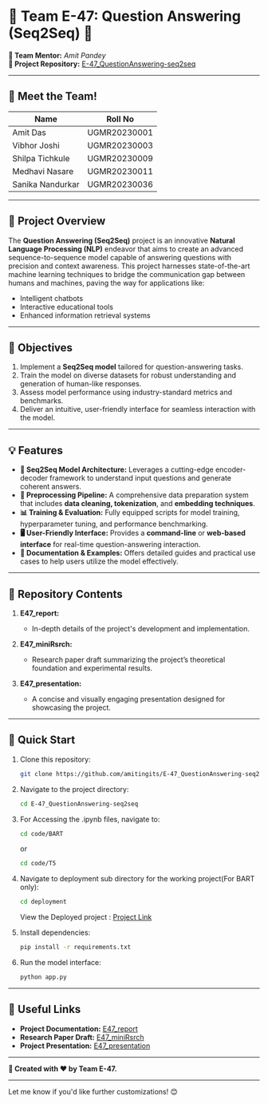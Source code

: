# 🌟 Team E-47: Question Answering (Seq2Seq) 🌟  

**🔰 Team Mentor:** *Amit Pandey*  
**🌟 Project Repository:** [E-47_QuestionAnswering-seq2seq](https://github.com/amitingits/E-47_QuestionAnswering-seq2seq)  

---

## **👥 Meet the Team!**  

| **Name**           | **Roll No**     |  
|---------------------|-----------------|  
| Amit Das           | UGMR20230001   |  
| Vibhor Joshi       | UGMR20230003   |  
| Shilpa Tichkule    | UGMR20230009   |  
| Medhavi Nasare     | UGMR20230011   |  
| Sanika Nandurkar   | UGMR20230036   |  

---

## **📝 Project Overview**  

The **Question Answering (Seq2Seq)** project is an innovative **Natural Language Processing (NLP)** endeavor that aims to create an advanced sequence-to-sequence model capable of answering questions with precision and context awareness. This project harnesses state-of-the-art machine learning techniques to bridge the communication gap between humans and machines, paving the way for applications like:  
- Intelligent chatbots  
- Interactive educational tools  
- Enhanced information retrieval systems  

---

## **🎯 Objectives**  

1. Implement a **Seq2Seq model** tailored for question-answering tasks.  
2. Train the model on diverse datasets for robust understanding and generation of human-like responses.  
3. Assess model performance using industry-standard metrics and benchmarks.  
4. Deliver an intuitive, user-friendly interface for seamless interaction with the model.  

---

## **💡 Features**  

- **🚀 Seq2Seq Model Architecture:** Leverages a cutting-edge encoder-decoder framework to understand input questions and generate coherent answers.  
- **🔧 Preprocessing Pipeline:** A comprehensive data preparation system that includes **data cleaning, tokenization**, and **embedding techniques**.  
- **📊 Training & Evaluation:** Fully equipped scripts for model training, hyperparameter tuning, and performance benchmarking.  
- **🖥️ User-Friendly Interface:** Provides a **command-line** or **web-based interface** for real-time question-answering interaction.  
- **📖 Documentation & Examples:** Offers detailed guides and practical use cases to help users utilize the model effectively.  

---

## **📂 Repository Contents**  

1. **E47_report:**  
   - In-depth details of the project's development and implementation.  

2. **E47_miniRsrch:**  
   - Research paper draft summarizing the project’s theoretical foundation and experimental results.  

3. **E47_presentation:**  
   - A concise and visually engaging presentation designed for showcasing the project.  

---

## **🚀 Quick Start**  

1. Clone this repository:  
   ```bash  
   git clone https://github.com/amitingits/E-47_QuestionAnswering-seq2seq.git  
   ```

2. Navigate to the project directory:  
   ```bash  
   cd E-47_QuestionAnswering-seq2seq
   ```

3. For Accessing the .ipynb files, navigate to:
   ```bash  
   cd code/BART
   ```
   or
   ```bash  
   cd code/T5
   ```
4. Navigate to deployment sub directory for the working project(For BART only):
   ```bash  
   cd deployment
   ```
   View the Deployed project : [Project Link](https://huggingface.co/spaces/amithugs/Seq2Seq-Question-Answering) 
   
6. Install dependencies:  
   ```bash  
   pip install -r requirements.txt  
   ```  

7. Run the model interface:  
   ```bash  
   python app.py  
   ```  

---

## **🔗 Useful Links**  

- **Project Documentation:** [E47_report](./E47_report.pdf)  
- **Research Paper Draft:** [E47_miniRsrch](./E47_miniRsrch.pdf)  
- **Project Presentation:** [E47_presentation](./E47_presentation.pdf)  

---

**🔖 Created with ❤️ by Team E-47.**  

--- 

Let me know if you'd like further customizations! 😊
